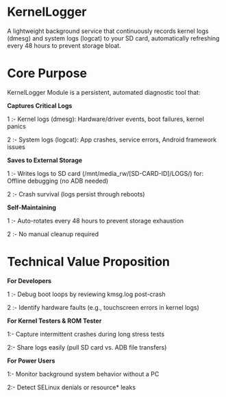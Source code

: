 
# KernelLogger
A lightweight background service that continuously records kernel logs (dmesg) and system logs (logcat) to your SD card, automatically refreshing every 48 hours to prevent storage bloat.

# Core Purpose
KernelLogger Module is a persistent, automated diagnostic tool that:

**Captures Critical Logs**

1 :- Kernel logs (dmesg): Hardware/driver events, boot failures, kernel panics

2 :- System logs (logcat): App crashes, service errors, Android framework issues

**Saves to External Storage**

1 :- Writes logs to SD card (/mnt/media_rw/[SD-CARD-ID]/LOGS/) for:
Offline debugging (no ADB needed)

2 :- Crash survival (logs persist through reboots)

**Self-Maintaining**

1 :- Auto-rotates every 48 hours to prevent storage exhaustion

2 :- No manual cleanup required

# Technical Value Proposition

**For Developers**

1 :- Debug boot loops by reviewing kmsg.log post-crash

2 :- Identify hardware faults (e.g., touchscreen errors in kernel logs)

**For Kernel Testers & ROM Tester**

1:- Capture intermittent crashes during long stress tests

2:- Share logs easily (pull SD card vs. ADB file transfers)

**For Power Users**

1:- Monitor background system behavior without a PC

2:- Detect SELinux denials or resource* leaks
